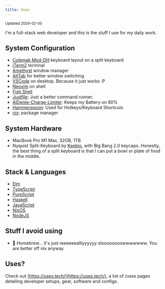 ```yaml
---
title: Uses
---
```


<small>Updated 2024-02-05</small>

I'm a full-stack web developer and this is the stuff I use for my  daily work.

## System Configuration

- [Colemak Mod-DH](https://colemakmods.github.io/mod-dh/) keyboard layout on a split keyboard
- [iTerm2](https://iterm2.com) terminal
- [Amethyst](https://github.com/ianyh/Amethyst) window manager
- [AltTab](https://github.com/lwouis/alt-tab-macos) for better window switching
- [VSCode](https://code.visualstudio.com/) on desktop. Because it just works :P
- [Neovim](https://neovim.io/) on shell
- [Fish Shell](https://fishshell.com/)
- [Justfile](https://github.com/casey/just): Just a better command runner.
- [AlDente-Charge-Limiter](https://github.com/AppHouseKitchen/AlDente-Charge-Limiter): Keeps my Battery on 80%
- [Hammerspoon](https://github.com/Hammerspoon/hammerspoon): Used for Hotkeys/Keyboard Shortcuts
- [nix](https://nixos.org): package manager

## System Hardware

- MacBook Pro M1 Max, 32GB, 1TB
- Nyquist Split-Keyboard by [Keebio](https://keeb.io/collections/nyquist-keyboard-collection), with Big Bang 2.0 keycaps. Honestly, the best thing of a split keyboard is that I can put a bowl or plate of food in the middle.

## Stack & Languages

- [Elm](https://elm-lang.org/)
- [TypeScript](https://www.typescriptlang.org/)
- [PureScript](https://www.purescript.org/)
- [Haskell](https://www.haskell.org/)
- [JavaScript](https://developer.mozilla.org/en-US/docs/Web/JavaScript)
- [NixOS](https://nixos.org/)
- [NodeJS](https://nodejs.org/en/)


## Stuff I avoid using

- 🚫 Homebrew... it's just reeeeeealllyyyyyy sloooooooowwwwwww. You are better off nix anyway

## Uses?

Check out [https://uses.tech/](https://uses.tech/), a list of /uses pages detailing developer setups, gear, software and configs.
